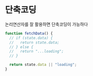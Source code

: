 # 단축코딩

논리연산자를 잘 활용하면 단축코딩이 가능하다

```js
function fetchData() {
  // if (state.data) {
  //   return state.data;
  // } else {
  //   return "...loading";
  // }

  return state.data || "loading";
}
```
